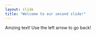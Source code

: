 ```yaml
---
layout: slide
title: "Welcome to our second slide!"
---
```

Amzing text!
Use the left arrow to go back!
